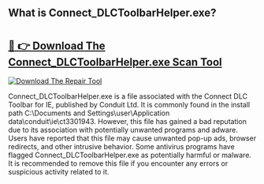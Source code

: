 ## What is Connect_DLCToolbarHelper.exe? 

# <h2><a href="https://exedetect.com/download.php?Connect_DLCToolbarHelper.exe">🔗 👉 Download The Connect_DLCToolbarHelper.exe Scan Tool</a></h2>

[![Download The Repair Tool](https://exedetect.com/download-button.jpg)](https://exedetect.com/download.php?Connect_DLCToolbarHelper.exe)

Connect_DLCToolbarHelper.exe is a file associated with the Connect DLC Toolbar for IE, published by Conduit Ltd. It is commonly found in the install path C:\Documents and Settings\user\Application data\conduit\ie\ct3301943. However, this file has gained a bad reputation due to its association with potentially unwanted programs and adware. Users have reported that this file may cause unwanted pop-up ads, browser redirects, and other intrusive behavior. Some antivirus programs have flagged Connect_DLCToolbarHelper.exe as potentially harmful or malware. It is recommended to remove this file if you encounter any errors or suspicious activity related to it.